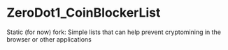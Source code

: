# ZeroDot1_CoinBlockerList
Static (for now) fork: Simple lists that can help prevent cryptomining in the browser or other applications
